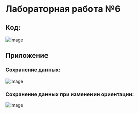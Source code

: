 # Лабораторная работа №6

## Код:

![image](https://user-images.githubusercontent.com/96322664/146626294-8ebd6254-bb70-49d5-85f3-1e92f5885f56.png)

## Приложение
### Сохранение данных:
![image](https://user-images.githubusercontent.com/96322664/146626371-d81c3794-8adb-4e39-bf0b-dd8600717cdf.png)

### Сохранение данных при изменении ориентации:

![image](https://user-images.githubusercontent.com/96322664/146626388-906a1d3e-366f-4434-a0d0-8fb2cd08fb46.png)

